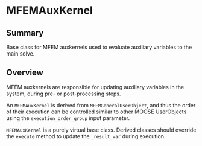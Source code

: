 # MFEMAuxKernel

## Summary

Base class for MFEM auxkernels used to evaluate auxiliary variables to the main solve.

## Overview

MFEM auxkernels are responsible for updating auxiliary variables in the system, during pre- or
post-processing steps.

An `MFEMAuxKernel` is derived from `MFEMGeneralUserObject`, and thus the order of their execution
can be controlled similar to other MOOSE UserObjects using the `execution_order_group` input
parameter.

`MFEMAuxKernel` is a purely virtual base class. Derived classes should override the `execute`
 method to update the `_result_var` during execution.

